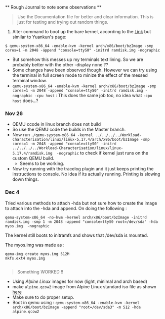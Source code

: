** Rough Journal to note some observations **

> Use the Documentation file for better and clear information. This is just for testing and trying out random things. 

1. Alter command to boot up the bare kernel, according to the [Link](https://nickdesaulniers.github.io/blog/2018/10/24/booting-a-custom-linux-kernel-in-qemu-and-debugging-it-with-gdb/) but similar to Yuankun's page: 
```
$ qemu-system-x86_64 -enable-kvm -kernel arch/x86/boot/bzImage -smp cores=1 -m 2048 -append "console=ttyS0" -initrd ramdisk.img -nographic 
```
  - But somehow this messes up my terminals text lining. So we are probably better with the other -display none ??
  - Some changes have been observed though. However we can try using the terminal in full screen mode to minize the effect of the messed terminal window.
  - `qemu-system-x86_64 -enable-kvm -kernel arch/x86/boot/bzImage -smp cores=1 -m 2048 -append "console=ttyS0" -initrd ramdisk.img -nographic -cpu host` : This does the same job too, no idea what `-cpu host` does...?


### Nov 26 

- QEMU ccode in linux branch does not build 
- So use the QEMU code the builds in the Master branch.
- Now run `./qemu-system-x86_64 -kernel ../../../../Workload-Characterisation/linux/linux-5.17.4/arch/x86/boot/bzImage -smp cores=1 -m 2048 -append "console=ttyS0" -initrd ../../../../Workload-Characterisation/linux/linux-5.17.4/ramdisk.img  -nographic` to check if kernel just runs on the custom QEMU build. 
  - Seems to be working.
- Now try running with the tracelog plugin and it just keeps printing the instructions to console. No idea if its actually running. Printing is slowing down things.


### Dec 4

Tried various methods to attach -hda but not sure how to create the image to attach into the -hda and append. On doing the following : 

`qemu-system-x86_64 -no-kvm -kernel arch/x86/boot/bzImage -initrd ramdisk.img -smp 1 -m 2048 -append "console=ttyS0 root=/dev/sda" -hda myos.img  -nographic`

The kernel still boots to initramfs and shows that /dev/sda is mounted. 

The myos.img was made as : 
```
qemu-img create myos.img 512M
mkfs.ext4 myos.img 
 
```

> Something WORKED !!

- Using *Alpine Linux* images for now (light, minimal and arch based)
- make `alpine.qcow2` image from Alpine Linux standard iso file as shown [here](https://wiki.alpinelinux.org/wiki/Install_Alpine_in_QEMU)
- Make sure to do proper setup.
- Boot in qemu using : 
`qemu-system-x86_64 -enable-kvm -kernel arch/x86/boot/bzImage -append "root=/dev/sda3" -m 512 -hda alpine.qcow2`


